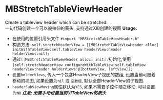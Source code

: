 # MBStretchTableViewHeader
Create a tableview header which can be stretched.    
一句代码创建一个可以被拉伸的表头, 支持通过XIB创建的视图
**Usage:**
* 在使用的位置引用头文件 `#import "MBStretchTableViewHeader.h"`
* 构造方法: `self.stretchHeaderView = [[MBStretchTableViewHeader alloc] initWithTableView:self.tableView headerView:header holderViews:nil];`
* 通过`[[MBStretchTableViewHeader alloc] init];`初始化,使用`[self.stretchHeaderView configureWithTableView:self.tableView headerView:header holderViews:@[bottomView, leftView]];`
* 设置`holderViews`, 传入一个包含HeaderView子视图的数组, 设置当前可随着移动的视图, 如果设置为`nil` 或 `空数组`, 默认全部HeaderView的子视图.
* `headerSubViewMoving`属性默认为`YES`, 如果不需要子控件随之移动, 可以设置为`NO`
***注意: 无需手动设置当前UITableView的表头***


